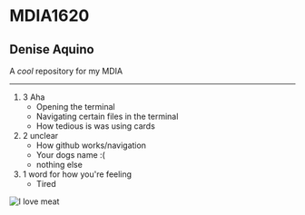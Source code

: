 # MDIA1620
Denise Aquino
-----
A *cool* repository for my MDIA 

---------
1. 3 Aha
   - Opening the terminal
   - Navigating certain files in the terminal
   - How tedious is was using cards
2. 2 unclear
   - How github works/navigation
   - Your dogs name :(
   - nothing else
3. 1 word for how you're feeling
   - Tired

![I love meat](https://th.bing.com/th/id/OIP.OarOrQNX6sjo_CBrly5B8QHaEK?rs=1&pid=ImgDetMain)
